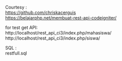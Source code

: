 Courtesy : <br>
https://github.com/chriskacerguis <br>
https://belajarphp.net/membuat-rest-api-codeigniter/ <br>

for test get API: <br>
http://localhost/rest_api_ci3/index.php/mahasiswa/ <br>
http://localhost/rest_api_ci3/index.php/siswa/ <br>

SQL : <br>
restfull.sql <br>
